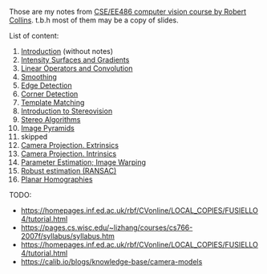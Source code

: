 Those are my notes from [CSE/EE486 computer vision course by Robert Collins](https://www.cse.psu.edu/~rtc12/CSE486/). t.b.h most of them may be a copy of slides.

List of content:
1. [Introduction](l1.md) (without notes)
2. [Intensity Surfaces and Gradients](l2.md)
3. [Linear Operators and Convolution](l3.md)
4. [Smoothing](l4.md)
5. [Edge Detection](l5.md)
6. [Corner Detection](l6.md)
7. [Template Matching](l7.md)
8. [Introduction to Stereovision](l8.md)
9. [Stereo Algorithms](l9.md)
10. [Image Pyramids](l10.md)
11. skipped
12. [Camera Projection. Extrinsics ](l12.md)
13. [Camera Projection. Intrinsics ](l13.md)
14. [Parameter Estimation; Image Warping](l14.md)
15. [Robust estimation (RANSAC)](l15.md)
16. [Planar Homographies](l16.md)

TODO: 
- https://homepages.inf.ed.ac.uk/rbf/CVonline/LOCAL_COPIES/FUSIELLO4/tutorial.html
- https://pages.cs.wisc.edu/~lizhang/courses/cs766-2007f/syllabus/syllabus.htm
- https://homepages.inf.ed.ac.uk/rbf/CVonline/LOCAL_COPIES/FUSIELLO4/tutorial.html
- https://calib.io/blogs/knowledge-base/camera-models
